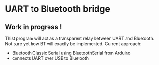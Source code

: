 # UART to Bluetooth bridge
## Work in progress !
Thist program will act as a transparent relay between UART and Bluetooth.
Not sure yet how BT will exactly be implemented.
Current approach:
- Bluetooth Classic Serial using BluetoothSerial from Arduino
- connects UART over USB to Bluetooth


